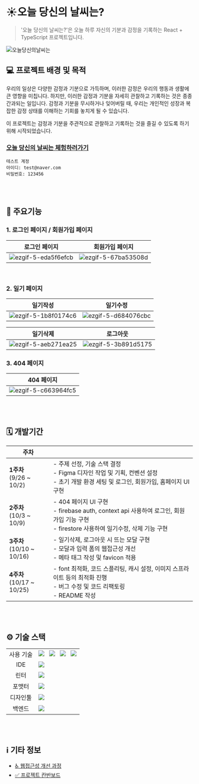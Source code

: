 # ☀️오늘 당신의 날씨는?

> '오늘 당신의 날씨는?'은 오늘 하루 자신의 기분과 감정을 기록하는 React + TypeScript 프로젝트입니다.

![오늘당신의날씨는](https://github.com/ShinEun9/myDiary-project/assets/75666099/982ef84a-f6a4-4435-8988-b6b2dc3631a0)



## 💻 프로젝트 배경 및 목적
우리의 일상은 다양한 감정과 기분으로 가득하며, 이러한 감정은 우리의 행동과 생활에 큰 영향을 미칩니다. 하지만, 이러한 감정과 기분을 자세히 관찰하고 기록하는 것은 종종 간과되는 일입니다. 감정과 기분을 무시하거나 잊어버릴 때, 우리는 개인적인 성장과 복잡한 감정 상태를 이해하는 기회를 놓치게 될 수 있습니다.

이 프로젝트는 감정과 기분을 주관적으로 관찰하고 기록하는 것을 즐길 수 있도록 하기 위해 시작되었습니다.

### [오늘 당신의 날씨는 체험하러가기](https://mydiary-29173.web.app/)
```
테스트 계정
아이디: test@naver.com
비밀번호: 123456
```

</br>
</br>

## 📌 주요기능

### 1. 로그인 페이지 / 회원가입 페이지

| 로그인 페이지                                                             | 회원가입 페이지                                                          |
| ------------------------------------------------------------------------- | ------------------------------------------------------------------------ |
| ![ezgif-5-eda5f6efcb](https://github.com/ShinEun9/myDiary-project/assets/75666099/86176d5a-9408-4a0f-a8bb-1724d26ce836) | ![ezgif-5-67ba53508d](https://github.com/ShinEun9/myDiary-project/assets/75666099/519b96a4-6506-45e6-9652-fdfc9f591f93) |

<br>

### 2. 일기 페이지

| 일기작성                                                                 | 일기수정                                                                 |
| ------------------------------------------------------------------------ | ------------------------------------------------------------------------ |
| ![ezgif-5-1b8f0174c6](https://github.com/ShinEun9/myDiary-project/assets/75666099/65922048-61ae-4a25-9e24-37db55a7e124) | ![ezgif-5-d684076cbc](https://github.com/ShinEun9/myDiary-project/assets/75666099/42e3b923-dcf6-4811-a718-9ed8a7c2fec3) |

| 일기삭제                                                                 | 로그아웃                                                                 |
| ------------------------------------------------------------------------ | ------------------------------------------------------------------------ |
|![ezgif-5-aeb271ea25](https://github.com/ShinEun9/myDiary-project/assets/75666099/53ff3788-3dea-4958-aafd-abfa0643e830)| ![ezgif-5-3b891d5175](https://github.com/ShinEun9/myDiary-project/assets/75666099/09da7177-1871-43eb-922b-96cdd9369766) |

### 3. 404 페이지

| 404 페이지                                                               |
| ------------------------------------------------------------------------ |
| ![ezgif-5-c663964fc5](https://github.com/ShinEun9/myDiary-project/assets/75666099/38d4e277-c24d-49ef-afd5-14e992f2b01f) |

<br/>
<br/>

## 🗓️ 개발기간

| 주차                         |                                                                                                                                             |
| ---------------------------- | ------------------------------------------------------------------------------------------------------------------------------------------- |
| **1주차**<br>(9/26 ~ 10/2)   | - 주제 선정, 기술 스택 결정 <br>- Figma 디자인 작업 및 기획, 컨벤션 설정 <br> - 초기 개발 환경 세팅 및 로그인, 회원가입, 홈페이지 UI 구현   |
| **2주차**<br>(10/3 ~ 10/9)   | - 404 페이지 UI 구현 <br> - firebase auth, context api 사용하여 로그인, 회원가입 기능 구현<br>- firestore 사용하여 일기수정, 삭제 기능 구현 |
| **3주차**<br>(10/10 ~ 10/16) | - 일기삭제, 로그아웃 시 뜨는 모달 구현 <br> - 모달과 입력 폼의 웹접근성 개선 <br>- 메타 태그 작성 및 favicon 적용                           |
| **4주차**<br>(10/17 ~ 10/25) | - font 최적화, 코드 스플리팅, 캐시 설정, 이미지 스프라이트 등의 최적화 진행 <br>- 버그 수정 및 코드 리팩토링<br>- README 작성               |

<br/>
<br/>

## ⚙️ 기술 스택
<table>
     <tr>
       <td align="center">사용 기술</td>
       <td>
         <img src="https://img.shields.io/badge/html5-E34F26?style=for-the-badge&logo=html5&logoColor=white" />
         &nbsp;
         <img src="https://img.shields.io/badge/css-1572B6?style=for-the-badge&logo=css3&logoColor=white" />
         &nbsp;
         <img src="https://img.shields.io/badge/typescript-3178c6?style=for-the-badge&logo=typescript&logoColor=white" />
         &nbsp;
          <img src="https://img.shields.io/badge/react-61DAFB?style=for-the-badge&logo=react&logoColor=black" />
       </td>
     </tr>
     <tr>
       <td align="center">IDE</td>
       <td>
         <img src="https://img.shields.io/badge/Visual%20Studio%20Code-007ACC?style=for-the-badge&logo=Visual%20Studio%20Code&logoColor=white" />
       </td>
     </tr>
     <tr>
       <td align="center">린터</td>
       <td>
         <img src="https://img.shields.io/badge/ESLint-4B3263?style=for-the-badge&logo=eslint&logoColor=white" />
       </td>
     </tr>
     <tr>
       <td align="center">포맷터</td>
       <td>
         <img src="https://img.shields.io/badge/Prettier-373338?style=for-the-badge&logo=Prettier&logoColor=ffffff" />
       </td>
     </tr>
     <tr>
       <td align="center">디자인툴</td>
       <td>
         <img src="https://img.shields.io/badge/figma-%23F24E1E.svg?style=for-the-badge&logo=figma&logoColor=white" />
       </td>
     </tr>
   <tr>
       <td align="center">백엔드</td>
       <td>
         <img src="https://img.shields.io/badge/firebase-ffca28?style=for-the-badge&logo=firebase&logoColor=black" />
       </td>
     </tr>
   </table>

<br />
<br />

## ℹ️ 기타 정보
- [♿ 웹접근성 개선 과정](https://github.com/ShinEun9/myDiary-project/wiki/%E2%99%BF-%EC%9B%B9%EC%A0%91%EA%B7%BC%EC%84%B1-%EA%B0%9C%EC%84%A0-%EA%B3%BC%EC%A0%95)
- [✅ 프로젝트 칸반보드](https://github.com/users/ShinEun9/projects/3)
